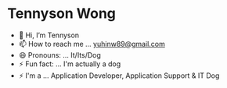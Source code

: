 # Tennyson Wong
-  👋 Hi, I’m Tennyson
- 📫 How to reach me ... yuhinw89@gmail.com
- 😄 Pronouns: ... It/Its/Dog
- ⚡ Fun fact: ... I'm actually a dog
- ⚡ I'm a ... Application Developer, Application Support & IT Dog

<!---
krekro/krekro is a ✨ special ✨ repository because its `README.md` (this file) appears on your GitHub profile.
You can click the Preview link to take a look at your changes.
--->
